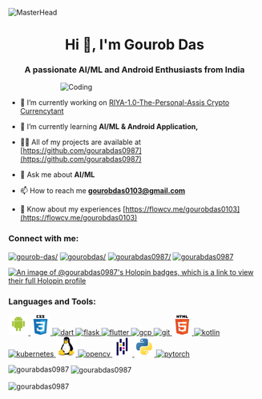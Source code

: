 ![MasterHead](https://miro.medium.com/v2/resize:fit:1358/1*zy5IG2inEQSqeWyPJ7vo-g.gif)
<h1 align="center">Hi 👋, I'm Gourob Das</h1>
<h3 align="center">A passionate AI/ML and Android Enthusiasts from India</h3>
<img align="right" alt="Coding" width="400" src="https://cdn.dribbble.com/users/1708816/screenshots/15637256/media/f9826f0af8a49462f048262a8502035b.gif">


<p align="left"> <a href="https://twitter.com/" target="blank"><img src="https://img.shields.io/twitter/follow/?logo=twitter&style=for-the-badge" alt="" /></a> </p>

- 🔭 I’m currently working on [RIYA-1.0-The-Personal-Assis Crypto Currencytant](https://github.com/gourabdas0987/RIYA-1.0-The-Personal-Assistant)

- 🌱 I’m currently learning **AI/ML & Android Application,**

- 👨‍💻 All of my projects are available at [https://github.com/gourabdas0987](https://github.com/gourabdas0987)

- 💬 Ask me about **AI/ML**

- 📫 How to reach me **gourobdas0103@gmail.com**

- 📄 Know about my experiences [https://flowcv.me/gourobdas0103](https://flowcv.me/gourobdas0103)
  

<h3 align="left">Connect with me:</h3>
<p align="left">
<a href="https://linkedin.com/in/gourob-das/" target="blank"><img align="center" src="https://raw.githubusercontent.com/rahuldkjain/github-profile-readme-generator/master/src/images/icons/Social/linked-in-alt.svg" alt="gourob-das/" height="30" width="40" /></a>
<a href="https://kaggle.com/gourobdas/" target="blank"><img align="center" src="https://raw.githubusercontent.com/rahuldkjain/github-profile-readme-generator/master/src/images/icons/Social/kaggle.svg" alt="gourobdas/" height="30" width="40" /></a>
<a href="https://fb.com/gourabdas0987/" target="blank"><img align="center" src="https://raw.githubusercontent.com/rahuldkjain/github-profile-readme-generator/master/src/images/icons/Social/facebook.svg" alt="gourabdas0987/" height="30" width="40" /></a>
<a href="https://www.hackerrank.com/gourabdas0987" target="blank"><img align="center" src="https://raw.githubusercontent.com/rahuldkjain/github-profile-readme-generator/master/src/images/icons/Social/hackerrank.svg" alt="gourabdas0987" height="30" width="40" /></a>
</p>

<!---✨special line-->
[![An image of @gourabdas0987's Holopin badges, which is a link to view their full Holopin profile](https://holopin.me/gourabdas0987)](https://holopin.io/@gourabdas0987)


<h3 align="left">Languages and Tools:</h3>
<p align="left"> <a href="https://developer.android.com" target="_blank" rel="noreferrer"> <img src="https://raw.githubusercontent.com/devicons/devicon/master/icons/android/android-original-wordmark.svg" alt="android" width="40" height="40"/> </a> <a href="https://www.w3schools.com/css/" target="_blank" rel="noreferrer"> <img src="https://raw.githubusercontent.com/devicons/devicon/master/icons/css3/css3-original-wordmark.svg" alt="css3" width="40" height="40"/> </a> <a href="https://dart.dev" target="_blank" rel="noreferrer"> <img src="https://www.vectorlogo.zone/logos/dartlang/dartlang-icon.svg" alt="dart" width="40" height="40"/> </a> <a href="https://flask.palletsprojects.com/" target="_blank" rel="noreferrer"> <img src="https://www.vectorlogo.zone/logos/pocoo_flask/pocoo_flask-icon.svg" alt="flask" width="40" height="40"/> </a> <a href="https://flutter.dev" target="_blank" rel="noreferrer"> <img src="https://www.vectorlogo.zone/logos/flutterio/flutterio-icon.svg" alt="flutter" width="40" height="40"/> </a> <a href="https://cloud.google.com" target="_blank" rel="noreferrer"> <img src="https://www.vectorlogo.zone/logos/google_cloud/google_cloud-icon.svg" alt="gcp" width="40" height="40"/> </a> <a href="https://git-scm.com/" target="_blank" rel="noreferrer"> <img src="https://www.vectorlogo.zone/logos/git-scm/git-scm-icon.svg" alt="git" width="40" height="40"/> </a> <a href="https://www.w3.org/html/" target="_blank" rel="noreferrer"> <img src="https://raw.githubusercontent.com/devicons/devicon/master/icons/html5/html5-original-wordmark.svg" alt="html5" width="40" height="40"/> </a> <a href="https://kotlinlang.org" target="_blank" rel="noreferrer"> <img src="https://www.vectorlogo.zone/logos/kotlinlang/kotlinlang-icon.svg" alt="kotlin" width="40" height="40"/> </a> <a href="https://kubernetes.io" target="_blank" rel="noreferrer"> <img src="https://www.vectorlogo.zone/logos/kubernetes/kubernetes-icon.svg" alt="kubernetes" width="40" height="40"/> </a> <a href="https://www.linux.org/" target="_blank" rel="noreferrer"> <img src="https://raw.githubusercontent.com/devicons/devicon/master/icons/linux/linux-original.svg" alt="linux" width="40" height="40"/> </a> <a href="https://opencv.org/" target="_blank" rel="noreferrer"> <img src="https://www.vectorlogo.zone/logos/opencv/opencv-icon.svg" alt="opencv" width="40" height="40"/> </a> <a href="https://pandas.pydata.org/" target="_blank" rel="noreferrer"> <img src="https://raw.githubusercontent.com/devicons/devicon/2ae2a900d2f041da66e950e4d48052658d850630/icons/pandas/pandas-original.svg" alt="pandas" width="40" height="40"/> </a> <a href="https://www.python.org" target="_blank" rel="noreferrer"> <img src="https://raw.githubusercontent.com/devicons/devicon/master/icons/python/python-original.svg" alt="python" width="40" height="40"/> </a> <a href="https://pytorch.org/" target="_blank" rel="noreferrer"> <img src="https://www.vectorlogo.zone/logos/pytorch/pytorch-icon.svg" alt="pytorch" width="40" height="40"/> </a> </p>

<p><img align="left" src="https://github-readme-stats.vercel.app/api/top-langs?username=gourabdas0987&show_icons=true&locale=en&layout=compact" alt="gourabdas0987" /></p>

<p>&nbsp;<img align="center" src="https://github-readme-stats.vercel.app/api?username=gourabdas0987&show_icons=true&locale=en" alt="gourabdas0987" /></p>

<p><img align="center" src="https://github-readme-streak-stats.herokuapp.com/?user=gourabdas0987&" alt="gourabdas0987" /></p>




